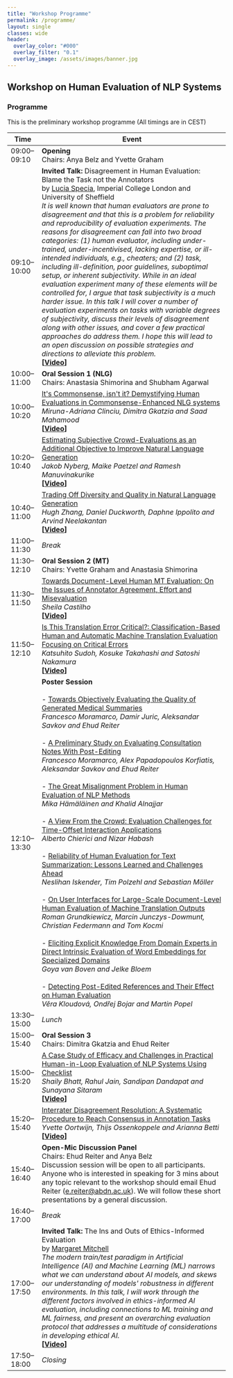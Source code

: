 ```yaml
---
title: "Workshop Programme"
permalink: /programme/
layout: single
classes: wide
header:
  overlay_color: "#000"
  overlay_filter: "0.1"
  overlay_image: /assets/images/banner.jpg
---
```


## Workshop on Human Evaluation of NLP Systems

### Programme
This is the preliminary workshop programme (All timings are in CEST)

| Time          | Event                                |
| ------------- | ------------------------------------ |
| 09:00–09:10 | **Opening** <br> Chairs: Anya Belz and Yvette Graham |
| 09:10–10:00 | **Invited Talk:** Disagreement in Human Evaluation: Blame the Task not the Annotators<br>by [Lucia Specia](https://www.imperial.ac.uk/people/l.specia), Imperial College London and University of Sheffield<br><em> It is well known that human evaluators are prone to disagreement and that this is a problem for reliability and reproducibility of evaluation experiments. The reasons for disagreement can fall into two broad categories: (1) human evaluator, including under-trained, under-incentivised, lacking expertise, or ill-intended individuals, e.g., cheaters; and (2) task, including ill-definition, poor guidelines, suboptimal setup, or inherent subjectivity. While in an ideal evaluation experiment many of these elements will be controlled for, I argue that task subjectivity is a much harder issue. In this talk I will cover a number of evaluation experiments on tasks with variable degrees of subjectivity, discuss their levels of disagreement along with other issues, and cover a few practical approaches do address them. I hope this will lead to an open discussion on possible strategies and directions to alleviate this problem.</em><br>**[[Video](https://drive.google.com/file/d/1_PTEPPON-5d3RunmvdozbSCtJnYUhsJE/view?usp=sharing)]**    |
| 10:00–11:00 | **Oral Session 1 (NLG)**  <br> Chairs: Anastasia Shimorina and Shubham Agarwal |
| 10:00–10:20 | [It's Commonsense, isn't it? Demystifying Human Evaluations in Commonsense-Enhanced NLG systems](../papers/2021.humeval-1.1.pdf) <br> *Miruna-Adriana Clinciu, Dimitra Gkatzia and Saad Mahamood* <br>**[[Video](https://drive.google.com/file/d/1usLQqkDjf1AmTsV2rxQVRpj1M49cXD8D/view?usp=sharing)]**    |
| 10:20–10:40 | [Estimating Subjective Crowd-Evaluations as an Additional Objective to Improve Natural Language Generation](../papers/2021.humeval-1.2.pdf) <br> *Jakob Nyberg, Maike Paetzel and Ramesh Manuvinakurike* <br>**[[Video](https://drive.google.com/file/d/1o2902okDQ6wjR2XY_xMqdT6VuZYDTCng/view?usp=sharing)]**    |
| 10:40–11:00 | [Trading Off Diversity and Quality in Natural Language Generation](../papers/2021.humeval-1.3.pdf) <br> *Hugh Zhang, Daniel Duckworth, Daphne Ippolito and Arvind Neelakantan* <br>**[[Video](https://drive.google.com/file/d/1ePtmC8FXq0e4pBkQgkNEI9n__WiSdFcH/view?usp=sharing)]**    |
| 11:00–11:30 | *Break*                              |
| 11:30–12:10 | **Oral Session 2 (MT)**  <br> Chairs: Yvette Graham and Anastasia Shimorina |
| 11:30–11:50 | [Towards Document-Level Human MT Evaluation: On the Issues of Annotator Agreement, Effort and Misevaluation](../papers/2021.humeval-1.4.pdf) <br> *Sheila Castilho*  <br>**[[Video](https://drive.google.com/file/d/1Q11XIG6hVHqUj3demsRDPKGOWwZ9h7v0/view?usp=sharing)]**    |
| 11:50–12:10 | [Is This Translation Error Critical?: Classification-Based Human and Automatic Machine Translation Evaluation Focusing on Critical Errors](../papers/2021.humeval-1.5.pdf) <br> *Katsuhito Sudoh, Kosuke Takahashi and Satoshi Nakamura*<br>**[[Video](https://drive.google.com/file/d/18gpSFOaMJKC8XeeMOYzFGqX90TGFGeGD/view?usp=sharing)]**    |
| 12:10–13:30 | **Poster Session** <br><br>- [Towards Objectively Evaluating the Quality of Generated Medical Summaries](../papers/2021.humeval-1.6.pdf) <br> *Francesco Moramarco, Damir Juric, Aleksandar Savkov and Ehud Reiter* <br><br>- [A Preliminary Study on Evaluating Consultation Notes With Post-Editing](../papers/2021.humeval-1.7.pdf) <br> *Francesco Moramarco, Alex Papadopoulos Korfiatis, Aleksandar Savkov and Ehud Reiter* <br><br>- [The Great Misalignment Problem in Human Evaluation of NLP Methods](../papers/2021.humeval-1.8.pdf) <br> *Mika Hämäläinen and Khalid Alnajjar* <br><br>- [A View From the Crowd: Evaluation Challenges for Time-Offset Interaction Applications](../papers/2021.humeval-1.9.pdf) <br> *Alberto Chierici and Nizar Habash*<br><br>- [Reliability of Human Evaluation for Text Summarization: Lessons Learned and Challenges Ahead](../papers/2021.humeval-1.10.pdf) <br> *Neslihan Iskender, Tim Polzehl and Sebastian Möller*<br><br>- [On User Interfaces for Large-Scale Document-Level Human Evaluation of Machine Translation Outputs](../papers/2021.humeval-1.11.pdf) <br> *Roman Grundkiewicz, Marcin Junczys-Dowmunt, Christian Federmann and Tom Kocmi*<br><br>- [Eliciting Explicit Knowledge From Domain Experts in Direct Intrinsic Evaluation of Word Embeddings for Specialized Domains](../papers/2021.humeval-1.12.pdf) <br> *Goya van Boven and Jelke Bloem*<br><br>- [Detecting Post-Edited References and Their Effect on Human Evaluation](../papers/2021.humeval-1.13.pdf) <br> *Věra Kloudová, Ondřej Bojar and Martin Popel* |
| 13:30–15:00 | *Lunch*                              |
| 15:00–15:40 | **Oral Session 3**  <br> Chairs: Dimitra Gkatzia and Ehud Reiter |
| 15:00–15:20 | [A Case Study of Efficacy and Challenges in Practical Human-in-Loop Evaluation of NLP Systems Using Checklist](../papers/2021.humeval-1.14.pdf) <br> *Shaily Bhatt, Rahul Jain, Sandipan Dandapat and Sunayana Sitaram* <br>**[[Video](https://drive.google.com/file/d/1WXJG-zd_kB-lcF3evMA_Ic-21B1j2jOJ/view?usp=sharing)]**    |
| 15:20–15:40 | [Interrater Disagreement Resolution: A Systematic Procedure to Reach Consensus in Annotation Tasks](../papers/2021.humeval-1.15.pdf) <br> *Yvette Oortwijn, Thijs Ossenkoppele and Arianna Betti* <br>**[[Video](https://drive.google.com/file/d/1gLEyL7sq674fioQ9__4xsmyk9h0OBKw9/view?usp=sharing)]**    |
| 15:40–16:40 | **Open-Mic Discussion Panel** <br> Chairs: Ehud Reiter and Anya Belz <br> Discussion session will be open to all participants. Anyone who is interested in speaking for 3 mins about any topic relevant to the workshop should email Ehud Reiter (<e.reiter@abdn.ac.uk>).  We will follow these short presentations by a general discussion.  |
| 16:40–17:00 | *Break*                              |
| 17:00–17:50 | **Invited Talk:** The Ins and Outs of Ethics-Informed Evaluation <br>by [Margaret Mitchell](http://www.m-mitchell.com/)<br><em> The modern train/test paradigm in Artificial Intelligence (AI) and Machine Learning (ML) narrows what we can understand about AI models, and skews our understanding of models' robustness in different environments.  In this talk, I will work through the different factors involved in ethics-informed AI evaluation, including connections to ML training and ML fairness, and present an overarching evaluation protocol that addresses a multitude of considerations in developing ethical AI.</em><br>**[[Video](https://drive.google.com/file/d/1eZJ5_PnZOh6XnVZNd-xwh12amEZ6dunn/view?usp=sharing)]**    |
| 17:50–18:00 | *Closing*                            |

